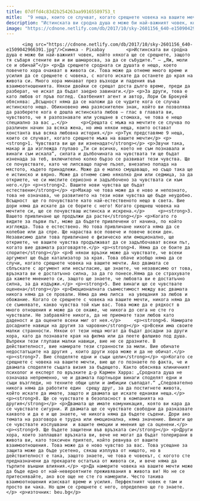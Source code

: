 ```yaml
---
title: 07dffd4c83d2b254263aa99165589753_t
mitle:  "9 неща, които се случват, когато срещнете човека на вашите мечти"
description: "Истинската ви сродна душа е може би най-важният човек, който някога ще се срещнете, защото тя събаря стените ви и ви шамаросва, за да се събудите.“ – „Яж, моли се и обичай” Да срещнете сродната си душата е нещо, което повечето хора очакват в живота си. Това може да отнеме много време и усилия да …"
image: "https://cdnone.netlify.com/db/2017/10/sky-2601156_640-e1509042966391.jpg"
---
```


          <img src="https://cdnone.netlify.com/db/2017/10/sky-2601156_640-e1509042966391.jpg"/>Снимка - Pixabay        <p>Истинската ви сродна душа е може би най-важният човек, който някога ще се срещнете, защото тя събаря стените ви и ви шамаросва, за да се събудите.“ – „Яж, моли се и обичай”</p> <p>Да срещнете сродната си душата е нещо, което повечето хора очакват в живота си. Това може да отнеме много време и усилия да се срещнете с човека, с когото искате да останете до края на живота си. Много хора минават през възходи и падения във взаимоотношенията. Някои двойки се срещат доста дълго време, преди да разберат, че искат да бъдат заедно завинаги.</p> <p>За други, това е като любов от пръв поглед. Сватбеният агент и автор, Лори Сю Брокуей обяснява: „Всъщност няма да се наложи да се чудите кога се случва истинското нещо. Обикновено има разяснителен знак, който ви позволява да разберете кога е дошла истинската любов – глас в главата ви, чувството, че я разпознавате или усещане в стомаха, че това е нещо специално за вас „.</p>     <p>Срещата с мъжа на мечтите се случва по различен начин за всяка жена, но има някои неща, които остават константа във всяка любовна история.</p> <p>Тук представяме 9 неща, които се случват, когато срещнете мъжа на вашите мечти</p> <p><strong>1. Чувствата ви ще ви изненадат</strong></p> <p>Звучи така, макар и да изглежда глупаво „Ти си всичко, което не съм познавала и винаги съм искала“, силата и дълбочината на чувствата ти ще бъдат изненада за теб, включително колко бързо се развиват тези чувства. Ще се почувствате, като че липсващо парче пъзел, внезапно попада на мястото, където принадлежи. Може да е малко смущаващо, но също така ще е истинско и вярно. Може да отнеме само няколко дни или седмица, за да откриете, че си мислите сериозно и задълбочено за чувствата си към него.</p> <p><strong>2. Вашите нови чувства ще бъдат естествени</strong></p> <p>Макар че това може да е ново и непознато, това не означава, че развитието на тези нови чувства ще бъде неудобно. Всъщност  ще го почувствате като най-естественото нещо в света. Вие дори няма да искате да се борите с него! Когато срещнеш човека на мечтите си, ще се почувстваш истинска и искрена.</p>     <p><strong>3. Вашето привличане ще продължи да расте</strong></p> <p>Когато го видите за първи път, може да бъдете привлечени от начина, по който изглежда. Това е естествено. Но това привличане никога няма да се колебае или да спре. Ще нараства все повече и повече всеки ден. Независимо дали това привличане е физическо или емоционално, ще откриете, че вашите чувства продължават да се задълбочават всеки път, когато вие двамата разговаряте.</p> <p><strong>4. Няма да се боите да спорите</strong></p> <p>В някои връзки може да чувствате, че всеки аргумент ще бъде катализатор за края. Това обаче изобщо няма да се случи, когато срещнете човека на вашите мечти. Ако двамата се сблъскате с аргумент или несъгласие, ще знаете, че независимо от това, връзката ви е достатъчно силна, за да го понесе.Няма да се страхувате да кажете мнението си, защото ще знаете, че любовта ви е достатъчно силна, за да издържи.</p> <p><strong>5. Вие винаги ще се чувствате оценена</strong></p> <p>Емоционалната съвместимост между вас двамата никога няма да се провали. Няма да има липса  на увещания за любов и обожание. Когато се срещнете с човека на вашите мечти, никога няма да се съмнявате, какво чувства той към вас. Това може да е рядкост в много отношения и може да се окаже, че никога до сега не сте го чувствали. Не забравяйте никога, да не приемате тази любов като даденост и да оцените всеки миг от нея.</p>     <p><strong>6. Намирате досадните навици на другия за чаровни</strong></p> <p>Всеки има своите малки странности. Някои от тези неща могат да бъдат досадни за други хора, като да познавате края на филма или да пеете фалшиво под душа. Въпреки тези глупави малки навици, вие не се дразните. В действителност, вие намирате тези странности за мили. Вие обичате недостатъците на другия , които други хора може и да не обичат.</p> <p><strong>7. Вие споделяте едни и същи цели</strong></p> <p>Когато се срещнете с човека на вашите мечти, вие ще го познаете по факта, че и двамата споделяте същата визия за бъдещето. Както обяснява клиничният психолог и експерт по връзките д-р Кармен Харра: „Сродната душа не означава непременно, че и двамата партньори винаги споделят едни и същи възгледи, но техните общи цели и амбиции съвпадат.“ „Следователно никога няма да работите един  срещу друг, за да постигнете живота, който искате да имате, защото и двамата ще искате еднакви неща.</p> <p><strong>8. Ще се чувствате в безопасност в компанията на другия</strong></p> <p>Двамата ще имате комуникация, която ви кара да се чувствате сигурни. И двамата ще се чувствате свободни да разказвате каквото и да е и ще знаете, че никога няма да бъдете съдени. Дори ако темата на разговора е трудна или емоционална, няма значение. Винаги ще се чувствате изслушвани  и вашите емоции и мнения ще са оценени.</p>     <p><strong>9. Ще бъдете защитени във връзката си</strong></p> <p>Други хора, които заплашват връзката ви, вече не могат да бъдат толерирани в живота ви, като токсичен приятел, който ревнува от вашите взаимоотношения. Това може да е ново чувство за вас. Това усещане за защита може да бъде усетено, сякаш изплува от нищото, но в действителност е така, защото знаете, че това е човекът, с когото сте предназначени да прекарате остатъка от живота си, и вече няма да търпите външни влияния.</p> <p>Да намерите човека на вашите мечти може да бъде едно от най-невероятните преживявания в живота ви! Но не се притеснявайте, ако все още не сте го намерили. Често такива взаимоотношения изискват време и усилия. Перфектният човек е там и просто ви чака. Но щом се срещнете с него, определено ще го знаете.</p> <p>източник: beu.bg</p>        
